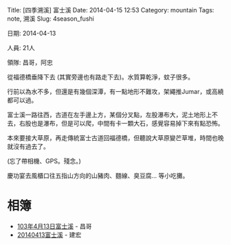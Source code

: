 Title: [四季溯溪] 富士溪
Date: 2014-04-15 12:53
Category: mountain
Tags: note, 溯溪
Slug: 4season_fushi

日期: 2014-04-13

人員: 21人

領隊: 昌哥，阿忠

從福德橋垂降下去 (其實旁邊也有路走下去)。水質算乾淨，蚊子很多。

行前以為水不多，但還是有幾個深潭，有一點地形不難攻，架繩推Jumar，或高繞都可以過。

富士溪一路往西，古道在左手邊上方，某個分叉點，左股瀑布大，泥土地形上不去，右股也是瀑布，但是可以爬，中間有卡一顆大石，感覺容易掉下來有點恐怖。

本來要接大草原，再走傳統富士古道回福德橋，但聽說大草原變芒草堆，時間也晚就沒有過去了。

(忘了帶相機、GPS。殘念。)

慶功宴去風櫃口往五指山方向的山豬肉、麵線、臭豆腐... 等小吃攤。

# 相簿

* [103年4月13日富士溪](https://www.facebook.com/profile.php?id=100000613707288&sk=photos&collection_token=100000613707288:2305272732:69&set=a.751626964867753.1073741846.100000613707288&type=1) - 昌哥
* [20140413富士溪](https://www.facebook.com/profile.php?id=100004110310568&sk=photos&collection_token=100004110310568:2305272732:69&set=a.319356131544728.1073741848.100004110310568&type=1) - 建宏
